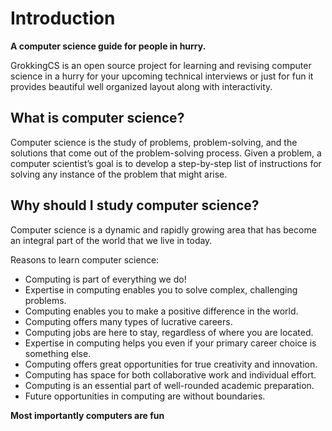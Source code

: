 # Introduction

**A computer science guide for people in hurry.**

GrokkingCS is an open source project for learning and revising computer science in a hurry for your upcoming technical interviews or just for fun it provides beautiful well organized layout along with interactivity.

## What is computer science?

Computer science is the study of problems, problem-solving, and the solutions that come out of the problem-solving process. Given a problem, a computer scientist’s goal is to develop a step-by-step list of instructions for solving any instance of the problem that might arise.

## Why should I study computer science?

Computer science is a dynamic and rapidly growing area that has become an integral part of the world that we live in today.

Reasons to learn computer science:

* Computing is part of everything we do!
* Expertise in computing enables you to solve complex, challenging problems.
* Computing enables you to make a positive difference in the world.
* Computing offers many types of lucrative careers.
* Computing jobs are here to stay, regardless of where you are located.
* Expertise in computing helps you even if your primary career choice is something else.
* Computing offers great opportunities for true creativity and innovation.
* Computing has space for both collaborative work and individual effort.
* Computing is an essential part of well-rounded academic preparation.
* Future opportunities in computing are without boundaries.

**Most importantly computers are fun**
